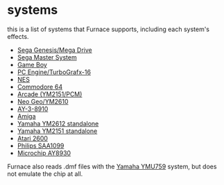 # systems

this is a list of systems that Furnace supports, including each system's effects.

- [Sega Genesis/Mega Drive](genesis.md)
- [Sega Master System](sms.md)
- [Game Boy](game-boy.md)
- [PC Engine/TurboGrafx-16](pce.md)
- [NES](nes.md)
- [Commodore 64](c64.md)
- [Arcade (YM2151/PCM)](arcade.md)
- [Neo Geo/YM2610](ym2610.md)
- [AY-3-8910](ay8910.md)
- [Amiga](amiga.md)
- [Yamaha YM2612 standalone](ym2612.md)
- [Yamaha YM2151 standalone](ym2151.md)
- [Atari 2600](tia.md)
- [Philips SAA1099](saa1099.md)
- [Microchip AY8930](ay8930.md)

Furnace also reads .dmf files with the [Yamaha YMU759](ymu759.md) system, but does not emulate the chip at all.
